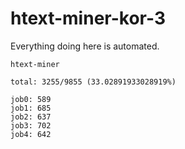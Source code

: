 # htext-miner-kor-3

Everything doing here is automated.

```
htext-miner

total: 3255/9855 (33.02891933028919%)

job0: 589
job1: 685
job2: 637
job3: 702
job4: 642
```